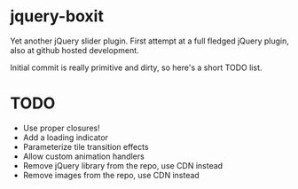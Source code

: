 jquery-boxit
============

Yet another jQuery slider plugin. First attempt at a full fledged jQuery plugin, also at github hosted development.

Initial commit is really primitive and dirty, so here's a short TODO list.

TODO
====
- Use proper closures!
- Add a loading indicator
- Parameterize tile transition effects
- Allow custom animation handlers
- Remove jQuery library from the repo, use CDN instead
- Remove images from the repo, use CDN instead
